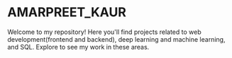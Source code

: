 # AMARPREET_KAUR
Welcome to my repository! Here you'll find projects related to web development(frontend and backend), deep learning and machine learning, and SQL. Explore to see my work in these areas.

